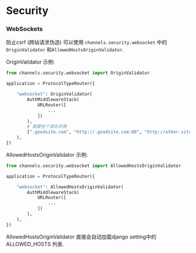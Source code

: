 # Security



### WebSockets

防止csrf (跨站请求伪造) 可以使用 `channels.security.websocket`  中的  `OriginValidator` 和`AllowedHostsOriginValidator`. 

OriginValidator 示例:

```python
from channels.security.websocket import OriginValidator

application = ProtocolTypeRouter({

    "websocket": OriginValidator(
        AuthMiddlewareStack(
            URLRouter([
                ...
            ])
        ),
        # 需要些个域名列表
        [".goodsite.com", "http://.goodsite.com:80", "http://other.site.com"],
    ),
})
```

AllowedHostsOriginValidator 示例:

```python
from channels.security.websocket import AllowedHostsOriginValidator

application = ProtocolTypeRouter({

    "websocket": AllowedHostsOriginValidator(
        AuthMiddlewareStack(
            URLRouter([
                ...
            ])
        ),
    ),
})
```

AllowedHostsOriginValidator  直接会自动加载django  setting中的 ALLOWED_HOSTS 列表.









